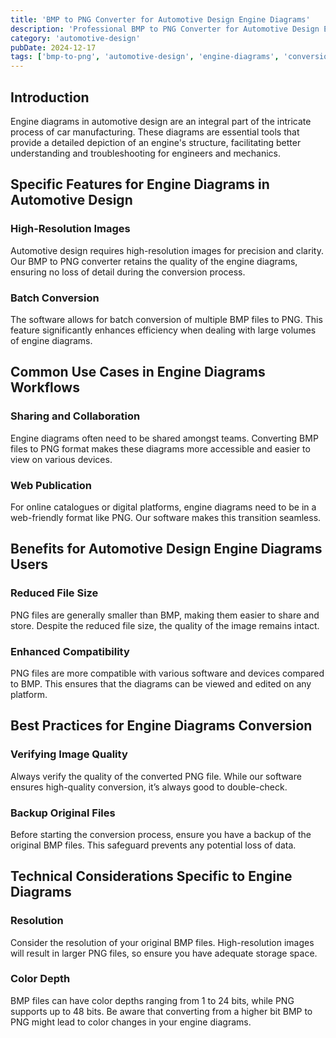 ```yaml
---
title: 'BMP to PNG Converter for Automotive Design Engine Diagrams'
description: 'Professional BMP to PNG Converter for Automotive Design Engine Diagrams. Optimized for Automotive Design engine diagrams workflows.'
category: 'automotive-design'
pubDate: 2024-12-17
tags: ['bmp-to-png', 'automotive-design', 'engine-diagrams', 'conversion']
---
```


## Introduction
Engine diagrams in automotive design are an integral part of the intricate process of car manufacturing. These diagrams are essential tools that provide a detailed depiction of an engine's structure, facilitating better understanding and troubleshooting for engineers and mechanics. 

## Specific Features for Engine Diagrams in Automotive Design

### High-Resolution Images
Automotive design requires high-resolution images for precision and clarity. Our BMP to PNG converter retains the quality of the engine diagrams, ensuring no loss of detail during the conversion process.

### Batch Conversion
The software allows for batch conversion of multiple BMP files to PNG. This feature significantly enhances efficiency when dealing with large volumes of engine diagrams.

## Common Use Cases in Engine Diagrams Workflows

### Sharing and Collaboration
Engine diagrams often need to be shared amongst teams. Converting BMP files to PNG format makes these diagrams more accessible and easier to view on various devices.

### Web Publication
For online catalogues or digital platforms, engine diagrams need to be in a web-friendly format like PNG. Our software makes this transition seamless.

## Benefits for Automotive Design Engine Diagrams Users

### Reduced File Size
PNG files are generally smaller than BMP, making them easier to share and store. Despite the reduced file size, the quality of the image remains intact.

### Enhanced Compatibility
PNG files are more compatible with various software and devices compared to BMP. This ensures that the diagrams can be viewed and edited on any platform.

## Best Practices for Engine Diagrams Conversion

### Verifying Image Quality
Always verify the quality of the converted PNG file. While our software ensures high-quality conversion, it’s always good to double-check.

### Backup Original Files
Before starting the conversion process, ensure you have a backup of the original BMP files. This safeguard prevents any potential loss of data.

## Technical Considerations Specific to Engine Diagrams

### Resolution
Consider the resolution of your original BMP files. High-resolution images will result in larger PNG files, so ensure you have adequate storage space.

### Color Depth
BMP files can have color depths ranging from 1 to 24 bits, while PNG supports up to 48 bits. Be aware that converting from a higher bit BMP to PNG might lead to color changes in your engine diagrams.